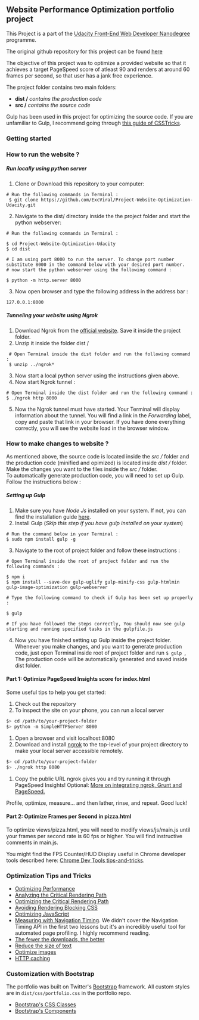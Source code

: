 ## Website Performance Optimization portfolio project

This Project is a part of the [Udacity Front-End Web Developer Nanodegree](https://www.udacity.com/course/front-end-web-developer-nanodegree--nd001) programme.


The original github repository for this project can be found [here](https://github.com/udacity/frontend-nanodegree-mobile-portfolio)

The objective of this project was to optimize a provided website so that it achieves a target PageSpeed score of atleast 90 and renders at around 60 frames per second, so that user has a jank free experience.

The project folder contains two main folders:
* **dist /** _contains the production code_
* **src /** _contains the source code_

Gulp has been used in this project for optimizing the source code. If you are unfamiliar to Gulp, I recommend going through [this guide of CSSTricks](https://css-tricks.com/gulp-for-beginners/).

### Getting started
### How to run the website ?
##### Run locally using python server
 1. Clone or Download this repository to your computer:
 ```
 # Run the following commands in Terminal :
  $ git clone https://github.com/ExcViral/Project-Website-Optimization-Udacity.git
 ```
 2. Navigate to the dist/ directory inside the the project folder and start the python webserver:
 ```
 # Run the following commands in Terminal :

 $ cd Project-Website-Optimization-Udacity
 $ cd dist

 # I am using port 8000 to run the server. To change port number substitute 8000 in the command below with your desired port number.
 # now start the python webserver using the following command :

 $ python -m http.server 8000
 ```
 3. Now open browser and type the following address in the address bar :
 ```
 127.0.0.1:8000
 ```

##### Tunneling your website using Ngrok
 1. Download Ngrok from the [official website](https://ngrok.com/). Save it inside the project folder.
 2. Unzip it inside the folder dist /
 ```
  # Open Terminal inside the dist folder and run the following command :
  $ unzip ../ngrok*
 ```
 3. Now start a local python server using the instructions given above.
 4. Now start Ngrok tunnel :
 ```
 # Open Terminal inside the dist folder and run the following command :
$ ./ngrok http 8000
 ```
 5. Now the Ngrok tunnel must have started. Your Terminal will display information about the tunnel. You will find a link in the _Forwarding_ label, copy and paste that link in your browser. If you have done everything correctly, you will see the website load in the browser window.

### How to make changes to website ?
As mentioned above, the source code is located inside the _src /_ folder and the production code (minified and opimized) is located inside _dist /_ folder.<br>
Make the changes you want to the files inside the _src /_ folder.<br>
 To automatically generate production code, you will need to set up Gulp. Follow the instructions below :

##### Setting up Gulp
  1. Make sure you have _Node Js_ installed on your system. If not, you can find the installation guide [here](https://nodejs.org/en/download/package-manager/).
  2. Install Gulp (_Skip this step if you have gulp installed on your system_)
  ```
  # Run the command below in your Terminal :
  $ sudo npm install gulp -g
  ```
  3. Navigate to the root of project folder and follow these instructions :
  ```
  # Open Terminal inside the root of project folder and run the following commands :

  $ npm i
  $ npm install --save-dev gulp-uglify gulp-minify-css gulp-htmlmin gulp-image-optimization gulp-webserver

  # Type the following command to check if Gulp has been set up properly :

  $ gulp

  # If you have followed the steps correctly, You should now see gulp starting and running specified tasks in the gulpfile.js
  ```
  4. Now you have finished setting up Gulp inside the project folder. Whenever you make changes, and you want to generate production code, just open Terminal inside root of project folder and run `$ gulp `, The production code will be automatically generated and saved inside dist folder.


#### Part 1: Optimize PageSpeed Insights score for index.html

Some useful tips to help you get started:

1. Check out the repository
1. To inspect the site on your phone, you can run a local server

  ```bash
  $> cd /path/to/your-project-folder
  $> python -m SimpleHTTPServer 8080
  ```

1. Open a browser and visit localhost:8080
1. Download and install [ngrok](https://ngrok.com/) to the top-level of your project directory to make your local server accessible remotely.

  ``` bash
  $> cd /path/to/your-project-folder
  $> ./ngrok http 8080
  ```

1. Copy the public URL ngrok gives you and try running it through PageSpeed Insights! Optional: [More on integrating ngrok, Grunt and PageSpeed.](http://www.jamescryer.com/2014/06/12/grunt-pagespeed-and-ngrok-locally-testing/)

Profile, optimize, measure... and then lather, rinse, and repeat. Good luck!

#### Part 2: Optimize Frames per Second in pizza.html

To optimize views/pizza.html, you will need to modify views/js/main.js until your frames per second rate is 60 fps or higher. You will find instructive comments in main.js.

You might find the FPS Counter/HUD Display useful in Chrome developer tools described here: [Chrome Dev Tools tips-and-tricks](https://developer.chrome.com/devtools/docs/tips-and-tricks).

### Optimization Tips and Tricks
* [Optimizing Performance](https://developers.google.com/web/fundamentals/performance/ "web performance")
* [Analyzing the Critical Rendering Path](https://developers.google.com/web/fundamentals/performance/critical-rendering-path/analyzing-crp.html "analyzing crp")
* [Optimizing the Critical Rendering Path](https://developers.google.com/web/fundamentals/performance/critical-rendering-path/optimizing-critical-rendering-path.html "optimize the crp!")
* [Avoiding Rendering Blocking CSS](https://developers.google.com/web/fundamentals/performance/critical-rendering-path/render-blocking-css.html "render blocking css")
* [Optimizing JavaScript](https://developers.google.com/web/fundamentals/performance/critical-rendering-path/adding-interactivity-with-javascript.html "javascript")
* [Measuring with Navigation Timing](https://developers.google.com/web/fundamentals/performance/critical-rendering-path/measure-crp.html "nav timing api"). We didn't cover the Navigation Timing API in the first two lessons but it's an incredibly useful tool for automated page profiling. I highly recommend reading.
* <a href="https://developers.google.com/web/fundamentals/performance/optimizing-content-efficiency/eliminate-downloads.html">The fewer the downloads, the better</a>
* <a href="https://developers.google.com/web/fundamentals/performance/optimizing-content-efficiency/optimize-encoding-and-transfer.html">Reduce the size of text</a>
* <a href="https://developers.google.com/web/fundamentals/performance/optimizing-content-efficiency/image-optimization.html">Optimize images</a>
* <a href="https://developers.google.com/web/fundamentals/performance/optimizing-content-efficiency/http-caching.html">HTTP caching</a>

### Customization with Bootstrap
The portfolio was built on Twitter's <a href="http://getbootstrap.com/">Bootstrap</a> framework. All custom styles are in `dist/css/portfolio.css` in the portfolio repo.

* <a href="http://getbootstrap.com/css/">Bootstrap's CSS Classes</a>
* <a href="http://getbootstrap.com/components/">Bootstrap's Components</a>
